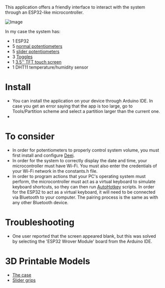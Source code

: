 This application offers a friendly interface to interact with the system through an ESP32-like microcontroller.

![Image](https://github.com/LluisV/DeejOS/assets/100292815/4fda418f-5bb1-47b6-bbc3-9c1d5b64f4d1)

In my case the system has:
- 1 ESP32
- 5 [normal potentiometers](https://es.aliexpress.com/item/1005006213044445.html?spm=a2g0o.order_list.order_list_main.34.567e194dwLe4gY&gatewayAdapt=glo2esp)
- 5 [slider potentiometers](https://es.aliexpress.com/item/1005005779958904.html?spm=a2g0o.order_list.order_list_main.44.567e194dwLe4gY&gatewayAdapt=glo2esp)
- 3 [Toggles](https://es.aliexpress.com/item/1005004411546037.html?spm=a2g0o.order_list.order_list_main.14.567e194dwLe4gY&gatewayAdapt=glo2esp)
- 1 [3.5'' TFT touch screen](https://es.aliexpress.com/item/32985467436.html?spm=a2g0o.order_list.order_list_main.49.567e194dwLe4gY&gatewayAdapt=glo2esp)
- 1 DHT11 temperature/humidity sensor


# Install

- You can install the application on your device through Arduino IDE. In case you get an error saying that the app is too large, go to Tools/Partition scheme and select a partition larger than the current one.
- 

# To consider

- In order for potentiometers to properly control system volume, you must first install and configure [Deej](https://github.com/omriharel/deej).
- In order for the system to correctly display the date and time, your microcontroller must have Wi-Fi. You must also enter the credentials of your Wi-Fi network in the constants.h file.
- In order to program actions that your PC's operating system must perform, the microcontroller must act as a virtual keyboard to simulate keyboard shortcuts, so they can then run [AutoHotkey](https://www.autohotkey.com/) scripts. In order for the ESP32 to act as a virtual keyboard, it will need to be connected via Bluetooth to your computer. The pairing process is the same as with any other Bluetooth device.

# Troubleshooting

- One user reported that the screen appeared blank, but this was solved by selecting the 'ESP32 Wrover Module' board from the Arduino IDE.

# 3D Printable Models

- [The case](https://cad.onshape.com/documents/befb4cefc8aa52996e2020ea/w/6cc10283c7151f4204e16538/e/aff931e3298d5f47d85bc136?renderMode=0&uiState=66980cd00ccabb550b9276ff)
- [Slider grips](https://cad.onshape.com/documents/23d9c0773a4837f3e78bb4b3/w/3215c4032fce906298b19593/e/6e14c188ca74b6a55d9f865c?renderMode=0&uiState=66980cf962da612f619619bb)
